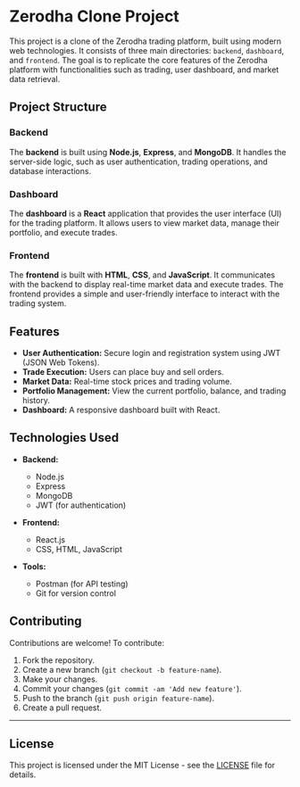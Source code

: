 
# Zerodha Clone Project

This project is a clone of the Zerodha trading platform, built using modern web technologies. It consists of three main directories: `backend`, `dashboard`, and `frontend`. The goal is to replicate the core features of the Zerodha platform with functionalities such as trading, user dashboard, and market data retrieval.

## Project Structure

### Backend

The **backend** is built using **Node.js**, **Express**, and **MongoDB**. It handles the server-side logic, such as user authentication, trading operations, and database interactions.


### Dashboard

The **dashboard** is a **React** application that provides the user interface (UI) for the trading platform. It allows users to view market data, manage their portfolio, and execute trades.

### Frontend

The **frontend** is built with **HTML**, **CSS**, and **JavaScript**. It communicates with the backend to display real-time market data and execute trades. The frontend provides a simple and user-friendly interface to interact with the trading system. 

## Features

- **User Authentication:** Secure login and registration system using JWT (JSON Web Tokens).
- **Trade Execution:** Users can place buy and sell orders.
- **Market Data:** Real-time stock prices and trading volume.
- **Portfolio Management:** View the current portfolio, balance, and trading history.
- **Dashboard:** A responsive dashboard built with React.

## Technologies Used

- **Backend:**
  - Node.js
  - Express
  - MongoDB
  - JWT (for authentication)
  
- **Frontend:**
  - React.js
  - CSS, HTML, JavaScript
  
- **Tools:**
  - Postman (for API testing)
  - Git for version control


## Contributing

Contributions are welcome! To contribute:

1. Fork the repository.
2. Create a new branch (`git checkout -b feature-name`).
3. Make your changes.
4. Commit your changes (`git commit -am 'Add new feature'`).
5. Push to the branch (`git push origin feature-name`).
6. Create a pull request.

---

## License

This project is licensed under the MIT License - see the [LICENSE](LICENSE) file for details.
